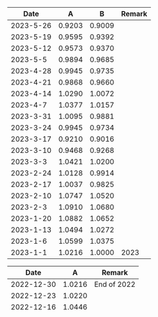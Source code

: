 
| Date | A | B | Remark | 
|------|-----|-----|-----|
| 2023-5-26 | 0.9203 | 0.9009 |          | 
| 2023-5-19 | 0.9595 | 0.9392 |          | 
| 2023-5-12 | 0.9573 | 0.9370 |          | 
| 2023-5-5 | 0.9894 | 0.9685 |          | 
| 2023-4-28 | 0.9945 | 0.9735 |          | 
| 2023-4-21 | 0.9868 | 0.9660 |          | 
| 2023-4-14 | 1.0290 | 1.0072 |          | 
| 2023-4-7 | 1.0377 | 1.0157 |          | 
| 2023-3-31 | 1.0095 | 0.9881 |          | 
| 2023-3-24 | 0.9945 | 0.9734 |          | 
| 2023-3-17 | 0.9210 | 0.9016 |          | 
| 2023-3-10 | 0.9468 | 0.9268 |          | 
| 2023-3-3 | 1.0421 | 1.0200 |          | 
| 2023-2-24 | 1.0128 | 0.9914 |          | 
| 2023-2-17 | 1.0037 | 0.9825 |          | 
| 2023-2-10 | 1.0747 | 1.0520 |          | 
| 2023-2-3 | 1.0910 | 1.0680 |          | 
| 2023-1-20 | 1.0882 | 1.0652 |          | 
| 2023-1-13 | 1.0494 | 1.0272 |          | 
| 2023-1-6 | 1.0599 | 1.0375 |          | 
| 2023-1-1 | 1.0216 | 1.0000 | 2023     | 






| Date | A | Remark | 
|------|-----|-----|
| 2022-12-30 | 1.0216 |End of 2022| 
| 2022-12-23 | 1.0220 |           | 
| 2022-12-16 | 1.0446 |           | 
| 2022-12-09 | 1.0603 |           | 
| 2022-12-02 | 1.0891 |           | 
| 2022-11-25 | 1.0946 |           | 
| 2022-11-18 | 1.1060 |           | 
| 2022-11-11 | 1.1168 |           | 
| 2022-11-04 | 1.1210 |           | 
| 2022-10-28 | 1.0851 |           | 
| 2022-10-21 | 1.1123 |           | 
| 2022-10-14 | 1.1146 |           | 
| 2022-9-30 | 1.0568 |           | 
| 2022-9-23 | 1.0618 |           | 
| 2022-9-16 | 1.0630 |           | 
| 2022-9-09 | 1.0796 |           | 
| 2022-9-02 | 1.0822 |           | 
| 2022-8-26 | 1.1066 |           | 
| 2022-8-19 | 1.2039 |           | 
| 2022-8-12 | 1.0976 |           | 
| 2022-8-05 | 1.0890 |           | 
| 2022-7-29 | 1.1837 |           | 
| 2022-7-22 | 1.1549 |           | 
| 2022-7-15 | 1.1939 |           | 
| 2022-7-08 | 1.2008 |           | 
| 2022-7-01 | 1.2328 |           | 
| 2022-6-24 | 1.1789 |           | 
| 2022-6-17 | 1.0951 |           | 
| 2022-6-10 | 1.1769 |           | 
| 2022-6-02 | 1.1268 |           | 
| 2022-5-27 | 1.0730 |           | 
| 2022-5-20 | 1.0387 |           | 
| 2022-5-13 | 1.0450 |           | 
| 2022-5-06 | 0.9547 |           | 
| 2022-4-29 | 0.9166 |           | 
| 2022-4-22 | 0.8981 |           | 
| 2022-4-15 | 0.9437 |           | 
| 2022-4-08 | 0.9727 |           | 
| 2022-4-01 | 0.9886 |           | 
| 2022-3-25 | 1.0045 |           | 
| 2022-3-22 | 1.0000 | Start     | 


Have a nice day!


